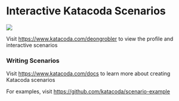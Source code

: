 # Interactive Katacoda Scenarios

[![](http://shields.katacoda.com/katacoda/deongrobler/count.svg)](https://www.katacoda.com/deongrobler "Get your profile on Katacoda.com")

Visit https://www.katacoda.com/deongrobler to view the profile and interactive scenarios

### Writing Scenarios
Visit https://www.katacoda.com/docs to learn more about creating Katacoda scenarios

For examples, visit https://github.com/katacoda/scenario-example
